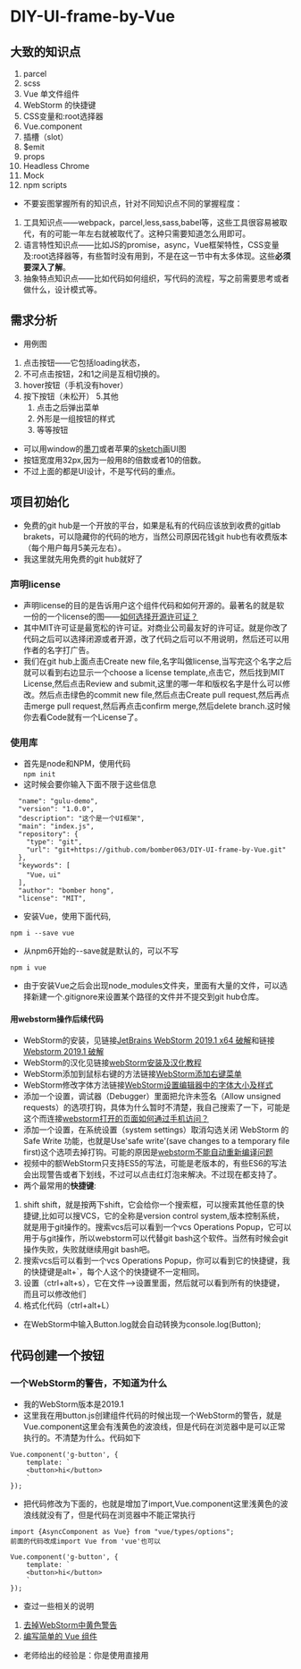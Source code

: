 # DIY-UI-frame-by-Vue
## 大致的知识点
1. parcel
2. scss
3. Vue 单文件组件
4. WebStorm 的快捷键
5. CSS变量和:root选择器
6. Vue.component
7. 插槽（slot）
8. $emit
9. props
10. Headless Chrome
11. Mock
12. npm scripts
* 不要妄图掌握所有的知识点，针对不同知识点不同的掌握程度：
1. 工具知识点——webpack，parcel,less,sass,babel等，这些工具很容易被取代，有的可能一年左右就被取代了。这种只需要知道怎么用即可。
2. 语言特性知识点——比如JS的promise，async，Vue框架特性，CSS变量及:root选择器等，有些暂时没有用到，不是在这一节中有太多体现。这些**必须要深入了解**。
3. 抽象特点知识点——比如代码如何组织，写代码的流程，写之前需要思考或者做什么，设计模式等。
## 需求分析
* 用例图
1. 点击按钮——它包括loading状态，
2. 不可点击按钮，2和1之间是互相切换的。
3. hover按钮（手机没有hover）
4. 按下按钮（未松开）
5.其他
   1. 点击之后弹出菜单
   2. 外形是一组按钮的样式
   3. 等等按钮
* 可以用window的[墨刀](https://modao.cc/)或者苹果的[sketch](http://www.sketchcn.com/)画UI图
* 按钮宽度用32px,因为一般用8的倍数或者10的倍数。
* 不过上面的都是UI设计，不是写代码的重点。
## 项目初始化
* 免费的git hub是一个开放的平台，如果是私有的代码应该放到收费的gitlab brakets，可以隐藏你的代码的地方，当然公司原因花钱git hub也有收费版本（每个用户每月5美元左右）。
* 我这里就先用免费的git hub就好了
### 声明license
* 声明license的目的是告诉用户这个组件代码和如何开源的。最著名的就是软一份的一个license的图——[如何选择开源许可证？](http://www.ruanyifeng.com/blog/2011/05/how_to_choose_free_software_licenses.html)
* 其中MIT许可证是最宽松的许可证。对商业公司最友好的许可证。就是你改了代码之后可以选择闭源或者开源，改了代码之后可以不用说明，然后还可以用作者的名字打广告。
* 我们在git hub上面点击Create new file,名字叫做license,当写完这个名字之后就可以看到右边显示一个choose a license template,点击它，然后找到MIT License,然后点击Review and submit,这里的哪一年和版权名字是什么可以修改。然后点击绿色的commit new file,然后点击Create pull
request,然后再点击merge pull request,然后再点击confirm merge,然后delete branch.这时候你去看Code就有一个License了。
### 使用库
* 首先是node和NPM，使用代码   
`npm init`
* 这时候会要你输入下面不限于这些信息
```
  "name": "gulu-demo",
  "version": "1.0.0",
  "description": "这个是一个UI框架",
  "main": "index.js",
  "repository": {
    "type": "git",
    "url": "git+https://github.com/bomber063/DIY-UI-frame-by-Vue.git"
  },
  "keywords": [
    "Vue，ui"
  ],
  "author": "bomber hong",
  "license": "MIT",
```
* 安装Vue，使用下面代码,
```
npm i --save vue 
```
* 从npm6开始的--save就是默认的，可以不写
```
npm i vue
```
* 由于安装Vue之后会出现node_modules文件夹，里面有大量的文件，可以选择新建一个.gitignore来设置某个路径的文件并不提交到git hub仓库。
#### 用webstorm操作后续代码
* WebStorm的安装，见链接[JetBrains WebStorm 2019.1 x64 破解](http://www.bcniubi.cn/221)和链接[Webstorm 2019.1 破解](https://blog.csdn.net/fu983531588/article/details/89312799)
* WebStorm的汉化见链接[webStorm安装及汉化教程](https://blog.csdn.net/qq_33915006/article/details/79696319)
* WebStorm添加到鼠标右键的方法链接[WebStorm添加右键菜单](https://www.jianshu.com/p/de8f31e11dea)
* WebStorm修改字体方法链接[WebStorm设置编辑器中的字体大小及样式](https://www.cnblogs.com/dzlishen/p/4253280.html)
* 添加一个设置，调试器（Debugger）里面把允许未签名（Allow unsigned requests）的选项打钩，具体为什么暂时不清楚，我自己搜索了一下，可能是这个而连接[webstorm打开的页面如何通过手机访问？](https://blog.csdn.net/qq_28296925/article/details/94602731)
* 添加一个设置，在系统设置（system settings）取消勾选关闭 WebStorm 的 Safe Write 功能，也就是Use'safe write'(save changes to a temporary file first)这个选项去掉打钩。可能的原因是[webstorm不能自动重新编译问题](https://blog.csdn.net/qq_34149935/article/details/79224263)
* 视频中的额WebStorm只支持ES5的写法，可能是老版本的，有些ES6的写法会出现警告或者下划线，不过可以点击红灯泡来解决。不过现在都支持了。
* 两个最常用的**快捷键**:
1. shift shift，就是按两下shift，它会给你一个搜索框，可以搜索其他任意的快捷键,比如可以搜VCS，它的全称是version control system,版本控制系统，就是用于git操作的。搜索vcs后可以看到一个vcs Operations Popup，它可以用于与git操作，所以webstorm可以代替git bash这个软件。当然有时候会git操作失败，失败就继续用git bash吧。
2. 搜索vcs后可以看到一个vcs Operations Popup，你可以看到它的快捷键，我的快捷键是alt+`，每个人这个的快捷键不一定相同。
3. 设置（ctrl+alt+s），它在文件——>设置里面，然后就可以看到所有的快捷键，而且可以修改他们
4. 格式化代码（ctrl+alt+L）
* 在WebStorm中输入Button.log就会自动转换为console.log(Button);
## 代码创建一个按钮
### 一个WebStorm的警告，不知道为什么
* 我的WebStorm版本是2019.1
* 这里我在用button.js创建组件代码的时候出现一个WebStorm的警告，就是Vue.component这里会有浅黄色的波浪线，但是代码在浏览器中是可以正常执行的。不清楚为什么。代码如下
```
Vue.component('g-button', {
    template: `
    <button>hi</button>
    `
});
```
* 把代码修改为下面的，也就是增加了import,Vue.component这里浅黄色的波浪线就没有了，但是代码在浏览器中不能正常执行
```
import {AsyncComponent as Vue} from "vue/types/options";
前面的代码改成import Vue from 'vue'也可以

Vue.component('g-button', {
    template: `
    <button>hi</button>
    `
});
```
* 查过一些相关的说明
1. [去掉WebStorm中黄色警告](https://blog.csdn.net/qq_30091939/article/details/88568456)
2. [编写简单的 Vue 组件](https://www.jianshu.com/p/cf9dbeeb004f)
* 老师给出的经验是：你是使用直接用 <script> 引入的，而WebStorm以为你是通过npm包引入（这种方式应该是需要你声明一下import Vue from 'vue'），所以给你这个提示，所以.......在当前状况下可以无视这个波浪线
### 这个webStorm的警告先这样，继续写组件及样式
* 全局组件的说明见[链接](https://cn.vuejs.org/v2/guide/components.html?#%E7%BB%84%E4%BB%B6%E7%9A%84%E7%BB%84%E7%BB%87)
* 全局注册的组件可以用在其被注册之后的任何 (通过 new Vue) 新创建的 Vue 根实例，也包括其组件树中的所有子组件的模板中。
* 这里的简单代码示例就是在JS中
```
Vue.component('g-button', {
    template: `
    <button>hi</button>
    `
});
```
* 在HTML中实例化这个Vue，挂在到#app这个标签上
```
    new Vue({
        el:'#app',
    })
```
* 增加样式
```
        *{
            box-sizing: border-box;
            padding: 0px;
            margin: 0px;
        }
```
* 为了统一一些CSS的属性值，我们用到CSS变量及:root
* 这里用到CSS的伪类,[:root](https://developer.mozilla.org/zh-CN/docs/Web/CSS/:root)这个 CSS 伪类匹配文档树的根元素。对于 HTML 来说，:root 表示 <html> 元素，除了优先级更高之外，与 html 选择器相同。
* 在声明全局 [CSS 变量](https://developer.mozilla.org/zh-CN/docs/Web/CSS/--*)时 :root 会很有用,带有前缀--的属性名，比如--example--name，表示的是带有值的自定义属性，其可以通过 var 函数在全文档范围内复用的。
* [:active](https://developer.mozilla.org/zh-CN/docs/Web/CSS/:active) CSS伪类匹配被用户激活的元素。它让页面能在浏览器监测到激活时给出反馈。当用鼠标交互时，它代表的是用户按下按键和松开按键之间的时间
* :root的兼容性说明请查看[canIUse网站](https://www.caniuse.com/)
* 这个:root其实就是html选择器。改成html是一样的。
```
        :root{
            --button-height:32px;
            --font-size:14px;
            --button-bg:white;
            --button-active-bg:#eee;
            --border-radius:4px;
            --color:#333;
            --border-color:#999;
            --border-color-hover:#666;
        }
        body{
            font-size:var(--font-size);
        }
        #app{
            margin:20px;
        }
        .g-button{
            font-size: var(--font-size);
            height:var(--button-height);
            padding: 0 1em;
            border-radius:var(--border-radius);
            border:1px solid var(--border-color);
            background: var(--button-bg);
        }
        .g-button:hover{
            border-color: var(--border-color-hover);
        }
        .g-button:active{
            background: var(--button-active-bg);
        }
        .g-button:focus{
            outline: none;//这里是不显示默认蓝色的边框，后续在加focus的样式
        }
```
* 这里WebStorm会认为g-button这个选择器没有使用过，因为我们是在另外一个JS文件里面使用的，所以这个软件查询不到，这个可以忽略。
### 代码组合到一个文件里面
* 目前的代码是分散的，比如
1. JS是写在单独的button.js文件里面。
2. HTML是写在button.js的template里面。
3. 样式写到index.html的style标签里面。
* Vue是可以使用[单文件组件的](https://cn.vuejs.org/v2/guide/single-file-components.html#ad)，也就是**可以用一个文件表示这三种语言，但是需要先引入webpack或者[parcel](https://parceljs.org/)**，目前先用parcel。
* 根据[parcel开始](https://zh.parceljs.org/getting_started.html)里面的安装进行安装
* 前面的Vue的安装是给用户使用的，所以不需要加-D，因为**-D是给开发者使用的,D的意思就是development**，具体见这个链接[npm install -S -D -g 有什么区别](https://www.jianshu.com/p/2e7f3b69e51e)
```
npm i -D parcel-bundler
```
* 创建一个src文件夹。然后把index.html里面的下面的Vue代码拷贝到这个文件里面的app.js里面去。
```
new Vue({
    el: '#app',
})
```
* 在index.html中引入vue的和引入button.js的script代码也可以删除，从app.js里面import来引入
* 删除index.html中的下面行代码
```
<script src="./node_modules/vue/dist/vue.min.js"></script>
<script src="./button.js"></script>
```
* 但是需要引入app.js这个文件，因为所有的**入口全都从这个app.js进入**
```
<script src="./src/app.js"></script>
```
* 这个app.js需要加入vue的引入，通过下面代码
```
import Vue from 'vue'
```
* 它的完整写法是把整个目录写进入，但是import...from...的from命令后面可以跟很多路径格式，若只给出vue，axios这样的包名，则会自动到node_modules中加载；若给出相对路径及文件前缀，则到指定位置寻找。所以可以忽略掉路径，详细省略路径的原因见[链接import Vue from 'vue'](https://blog.csdn.net/bujiongdan/article/details/81416100)，完整的写法
```
import Vue from "../node_modules/vue/dist/vue.js";
```
* 可以看到之前的入口由script里面的src引入，现在通过import引入。
* 在src里面在创建一个**button.vue，包括了html（用template标签），css（用style标签），js（用script标签）的三个代码，**把前面的代码拷贝过来**稍作修改即可**。
* script里面只需要用`export default {}`,style中使用SCSS代码稍微修改下，[这里的`&`是SCSS的语法](https://www.html.cn/doc/sass/#parent-selector),它代表引用父选择器。
* 此时的button.js可以删除掉了
* button.vue此时的代码
```
<template>
    <button class="g-button">按钮</button>
</template>
<script>
    export default {

    }
</script>
<style lang="scss">
    .g-button{
        font-size: var(--font-size);
        height:var(--button-height);
        padding: 0 1em;
        border-radius:var(--border-radius);
        border:1px solid var(--border-color);
        background: var(--button-bg);
        &:hover{
            border-color: var(--border-color-hover);
        }
        &:active{
            background: var(--button-active-bg);
        }
        &:focus{
            outline: none;//这里是不显示默认蓝色的边框，后续在加focus的样式
        }
    }
</style>
```
* 这里用到全局注册的组件[Vue.component](https://cn.vuejs.org/v2/api/#Vue-component)，整个app.js代码修改为
```
import Vue from 'vue'
import Button from './button'

Vue.component('g-button',Button)

new Vue({
    el: '#app',
})
```
* 最后我们需要运行parcel打包代码运行后才可以生效。**需要写入完整路径,window用户还需要在后面加上index.html，不然可能会有No entres found 报错**。
```
./node_modules/.bin/parcel index.html
```
* 如果**你不想写入全部路径可以用npx，它可以帮助你找被目录的路径**
```
npx parcel index.html
```
* parcel会去安装你需要的所有东西(包括vue-template-compiler@2.6.10，@vue/component-compiler-utils@3.0.0，sass@1.22.12，vue-hot-reload-api@2.3.4)，安装完后会有一个链接地址http://localhost:1234/给你就可以在浏览器上查看啦。
### 但是此时运行parcel出现了错误
* 浏览器上报错显示vue.runtime.esm.js:734 [Vue warn]: You are using the **runtime-only build of Vue** where the template compiler is not available. Either pre-compile the templates into render functions, or use the compiler-included build.
* 这里说到runtime-only有问题，此时我们通过[Vue文档](https://cn.vuejs.org/v2/guide/installation.html#Parcel)查看配置parcel需要添加东西，package.json加入下面代码
```
{
  // ...
  "alias": {
    "vue" : "./node_modules/vue/dist/vue.common.js"
  }
}
```
* 修改后就不会去使用默认的runtime-only版本，而是去使用vue.common.js版本。
* 此时ctrl+c断开后使用下面代码运行，**此时需要加上--no-cache,意思是不要使用之前的缓存**
```
npx parcel index.html --no-cache
```
* 因为安装了parcel运行后会有一个.cache文件，如果把这个文件删除掉也可以不加--no-cache。
* 此时就可以在出现的链接http://localhost:1234中看到按钮啦。
* 此时产生的.cache文件（parcel编译的过程中产生的缓存存放的地方）不需要上传到git hub上面去，要放到.gitignore里面去。
* dist文件夹也暂时不用上传，放到.gitignore里面去。
### 其他
* 安装一个git open就可以在所在目录用git直接打开git hub仓库的网页了。这个可以全局安装
```
npm i -g git-open
```
* 然后再任何一个git仓库的目录输入下面代码就可以打开远程git hub仓库了
```
git open
```
* 不过只是用默认的浏览器打开，指定用某个浏览器我还不会用。具体见[链接git-open](https://github.com/paulirish/git-open)
### 小结
***
* 目前我们就把代码从最原始的JS版本变成parcel版本，我们大致做了以下内容：
1. 首先把button.js变成了button.vue。button.vue里面有html内容，JS内容和内容CSS。
2. 在app.js里面把所有的依赖（引入两个script标签）通过import来代替，比如Vue库和button.vue的引入。
3. app.js里面通过Vue.component声明g-button标签对应Button.vue这个引入
4. 然后在app.js里面用new Vue实例化（初始化）标签为#app的这个DIV。
5. index.html里面有一个标签为#app的这个DIV，它里面有一个g-button这个标签，它会去问Vue是否认识这个按钮，因为通过了Vue.component声明过了。他会把这个g-button的按钮渲染成Button.vue
6. 然后就进入到Button.vue这个文件里面看template里面的html,JS和CSS一起来渲染。
7. 通过开发者工具打开http://localhost:1234可以看到渲染后JS自动变成了script标签去引用，CSS自动变成了link去引用。
* 这些就是[单文件组件](https://cn.vuejs.org/v2/guide/single-file-components.html#ad)，特点就是把html,JS,css放到一个文件里面。
* 目前用到的parcel暂时不用配置，比较方便。但是后续需要一些操作。
* 目前学完了前面六个知识点：
1. parcel
2. scss
3. Vue 单文件组件
4. WebStorm 的快捷键
5. CSS变量和:root选择器
6. Vue.component
***
## Vue的slot插槽
* 单文件组件（button.vue）的template代码中的内容不知道是什么，需要外面（index.html）传进来,这时候就用到[slot](https://cn.vuejs.org/v2/api/#slot)和[slot详细](https://cn.vuejs.org/v2/guide/components-slots.html)，当index.html用到这个创建的标签g-button的时候，这个标签里面传入什么信息就会被button.vue的slot替换为什么信息。
```
<template>
    <button class="g-button">
        <slot></slot>
    </button>
</template>
```
* 我在index.html中传入按钮两个字
```
<div id="app">
    <g-button>按钮</g-button>
</div>
```
## 其他说明
* 一个Vue的UI组件。
* 使用本框架前，请在CSS中开启下面代码
```
        *{
            box-sizing: border-box;
            padding: 0px;
            margin: 0px;
        }
```
作者：bomber